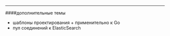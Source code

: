 ___________________
####дополнительные темы

* шаблоны проектирования + применительно к Go
* пул соединений к ElasticSearch

